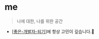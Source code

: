 # me

> 나에 대한, 나를 위한 공간

- [[좋은-개발자-되기]]에 항상 고민이 깊습니다.🤔

[//begin]: # "Autogenerated link references for markdown compatibility"
[좋은-개발자-되기]: ../좋은-개발자-되기 "좋은 개발자 되기"
[//end]: # "Autogenerated link references"
